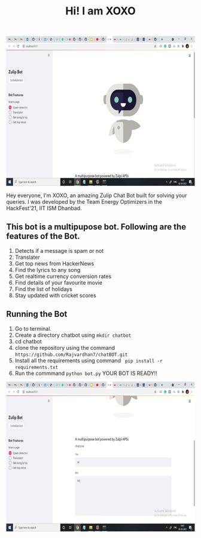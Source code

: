 

<h1 align="center"> Hi! I am XOXO </h1> <br>
<p align="center">
<img src = "https://github.com/Rajvardhan7/chatBOT/blob/51b74ee0856fc8047d5dffcb03ee3b8c7bf56ea4/xoxo1.jpeg" height="400px"/>
</p>
Hey everyone, I'm XOXO, an amazing Zulip Chat Bot built for solving your queries. I was developed by the Team Energy Optimizers in the HackFest'21, IIT ISM Dhanbad. 

## This bot is a multipupose bot. Following are the features of the Bot. 
1. Detects if a message is spam or not
2. Translater
3. Get top news from HackerNews
4. Find the lyrics to any song
5. Get realtime currency conversion rates
6. Find details of your favourite movie
7. Find the list of holidays
8. Stay updated with cricket scores


## Running the Bot
1. Go to terminal. 
2. Create a directory chatbot using ```mkdir chatbot```
3. cd chatbot
4. clone the repository using the command ``` https://github.com/Rajvardhan7/chatBOT.git```
5. Install all the requirements using command ``` pip install -r requirements.txt```
6. Run the commmand ```python bot.py```
YOUR BOT IS READY!!

<p align="center">
<img src = "https://github.com/Rajvardhan7/chatBOT/blob/51b74ee0856fc8047d5dffcb03ee3b8c7bf56ea4/xoxo2.jpeg" height="400px"/>
</p>
